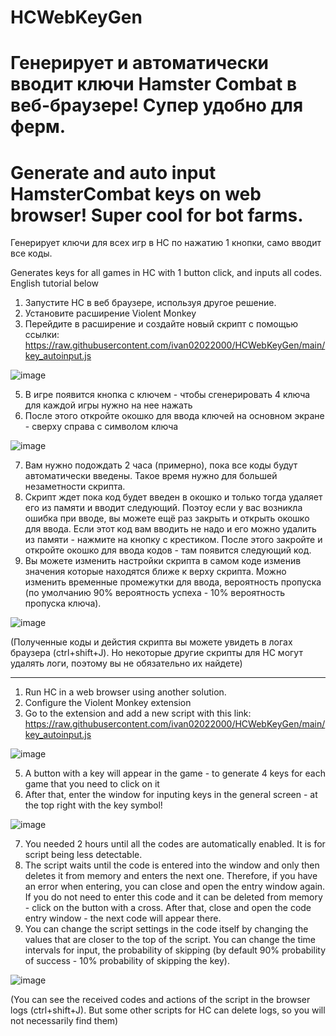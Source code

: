 # HCWebKeyGen
# Генерирует и автоматически вводит ключи Hamster Combat в веб-браузере! Супер удобно для ферм.
# Generate and auto input HamsterCombat keys on web browser! Super cool for bot farms. 

Генерирует ключи для всех игр в HC по нажатию 1 кнопки, само вводит все коды.

Generates keys for all games in HC with 1 button click, and inputs all codes.
English tutorial below

1) Запустите HC в веб браузере, используя другое решение.
2) Установите расширение Violent Monkey
3) Перейдите в расширение и создайте новый скрипт с помощью ссылки:
https://raw.githubusercontent.com/ivan02022000/HCWebKeyGen/main/key_autoinput.js

![image](https://github.com/user-attachments/assets/4adff27a-901e-427e-8b60-fbd6607d47f0)

5) В игре появится кнопка с ключем - чтобы сгенерировать 4 ключа для каждой игры нужно на нее нажать
6) После этого откройте окошко для ввода ключей на основном экране - сверху справа с символом ключа

![image](https://github.com/user-attachments/assets/086dd538-b27d-4d1c-b056-b4dcd5bc3180)

7) Вам нужно подождать 2 часа (примерно), пока все коды будут автоматически введены. Такое время нужно для большей незаметности скрипта.
8) Скрипт ждет пока код будет введен в окошко и только тогда удаляет его из памяти и вводит следующий. Поэтоу если у вас возникла ошибка при вводе, вы можете ещё раз закрыть и открыть окошко для ввода. Если этот код вам вводить не надо и его можно удалить из памяти - нажмите на кнопку с крестиком. После этого закройте и откройте окошко для ввода кодов - там появится следующий код.
9) Вы можете изменить настройки скрипта в самом коде изменив значения которые находятся ближе к верху скрипта. Можно изменить временные промежутки для ввода, вероятность пропуска (по умолчанию 90% вероятность успеха - 10% вероятность пропуска ключа).

![image](https://github.com/user-attachments/assets/f7095abb-9451-4b0a-8e8b-50c42dde3da6)

(Полученные коды и дейстия скрипта вы можете увидеть в логах браузера (ctrl+shift+J). Но некоторые другие скрипты для HC могут удалять логи, поэтому вы не обязательно их найдете)

---

1) Run HC in a web browser using another solution.
2) Configure the Violent Monkey extension
3) Go to the extension and add a new script with this link:
https://raw.githubusercontent.com/ivan02022000/HCWebKeyGen/main/key_autoinput.js

![image](https://github.com/user-attachments/assets/4adff27a-901e-427e-8b60-fbd6607d47f0)

5) A button with a key will appear in the game - to generate 4 keys for each game that you need to click on it
6) After that, enter the window for inputing keys in the general screen - at the top right with the key symbol!

![image](https://github.com/user-attachments/assets/086dd538-b27d-4d1c-b056-b4dcd5bc3180)

7) You needed 2 hours until all the codes are automatically enabled. It is for script being less detectable.
8) The script waits until the code is entered into the window and only then deletes it from memory and enters the next one. Therefore, if you have an error when entering, you can close and open the entry window again. If you do not need to enter this code and it can be deleted from memory - click on the button with a cross. After that, close and open the code entry window - the next code will appear there.
9) You can change the script settings in the code itself by changing the values ​​that are closer to the top of the script. You can change the time intervals for input, the probability of skipping (by default 90% probability of success - 10% probability of skipping the key).
  
![image](https://github.com/user-attachments/assets/f7095abb-9451-4b0a-8e8b-50c42dde3da6)

(You can see the received codes and actions of the script in the browser logs (ctrl+shift+J). But some other scripts for HC can delete logs, so you will not necessarily find them)
